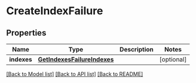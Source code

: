 # CreateIndexFailure

## Properties
Name | Type | Description | Notes
------------ | ------------- | ------------- | -------------
**indexes** | [**GetIndexesFailureIndexes**](GetIndexesFailureIndexes.md) |  | [optional] 

[[Back to Model list]](../README.md#documentation-for-models) [[Back to API list]](../README.md#documentation-for-api-endpoints) [[Back to README]](../README.md)


